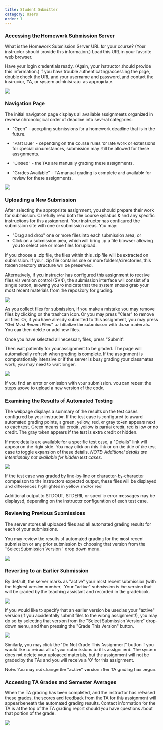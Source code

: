 ```yaml
---
title: Student Submitter
category: Users
order: 1
---
```



### Accessing the Homework Submission Server

What is the Homework Submission Server URL for your course?  (Your
instructor should provide this information.)  Load this URL in your
favorite web browser.

Have your login credentials ready.  (Again, your instructor should
provide this information.)  If you have trouble
authenticating/accessing the page, double check the URL and your
username and password, and contact the instructor, TA, or system
administrator as appropriate.

![](/images/Login.png)



### Navigation Page

The initial navigation page displays all available assignments
organized in reverse chronological order of deadline into several
categories:

  * "Open" - accepting submissions for a homework deadline that is in the
     future.  

  * "Past Due" - depending on the course rules for late work or
    extensions for special circumstances, submission may still be
    allowed for these assignments.

  * "Closed" - the TAs are manually grading these assignments.

  * "Grades Available" - TA manual grading is complete and available
    for review for these assignments.

![](/images/Navigation.png)



### Uploading a New Submission

After selecting the appropriate assignment, you should prepare their
work for submission.  Carefully read both the course syllabus & and any
specific instructions for this assignment.  Your instructor has
configured the submission site with one or submission areas.  You may:

* "Drag and drop" one or more files into each submission area, or
* Click on a submission area, which will bring up a file browser
   allowing you to select one or more files for upload.

If you choose a .zip file, the files within this .zip file will be
extracted on submission.  If your .zip file contains one or more
folders/directories, this folder/directory structure will be
preserved.

Alternatively, if you instructor has configured this assignment to
receive files via version control (SVN), the submission interface will
consist of a single button, allowing you to indicate that the system
should grab your most recent materials from the repository for
grading.


![](/images/Submission_Files.png)


As you collect files for submission, if you make a mistake you may
remove files by clicking on the trashcan icon.  Or you may press
"Clear" to remove all files.  Or, if you have already submitted to
this assignment, you may press "Get Most Recent Files" to initialize
the submission with those materials.  You can then delete or add new
files.

Once you have selected all necessary files, press "Submit".

Then wait patiently for your assignment to be graded.  The page will
automatically refresh when grading is complete.  If the assignment is
computationally intensive or if the server is busy grading your
classmates work, you may need to wait longer.


![](/images/Submission_Result_Buggy.png)

If you find an error or omission with your submission, you can
repeat the steps above to upload a new version of the code.



### Examining the Results of Automated Testing

The webpage displays a summary of the results on the test cases
configured by your instructor.  If the test case is configured to
award automated grading points, a green, yellow, red, or gray token
appears next to each test.  Green means full credit, yellow is partial
credit, red is low or no credit.  The gray token appears if the test
is extra credit or hidden.

If more details are available for a specific test case, a "Details"
link will appear on the right side.  You may click on this link or on
the title of the test case to toggle expansion of these details.
_NOTE: Additional details are intentionally not available for hidden
test cases._

![](/images/TestCaseDetails.png)

If the test case was graded by line-by-line or character-by-character
comparison to the instructors expected output, these files will be
displayed and differences highlighted in yellow and/or red.

Additional output to STDOUT, STDERR, or specific error messages may be
displayed, depending on the instructor configuration of each test
case.


### Reviewing Previous Submissions

The server stores all uploaded files and all automated grading results
for each of your submissions.

You may review the results of automated grading for the most recent
submission or any prior submission by choosing that version from the
"Select Submission Version:" drop down menu.


![](http://submitty.org/images/student_ui_progression.png)


### Reverting to an Earlier Submission

By default, the server marks as "active" your most recent submission
(with the highest version number).  Your "active" submission is the
version that will be graded by the teaching assistant and recorded in
the gradebook.

![](/images/Rollback.png)

If you would like to specify that an earlier version be used as your
"active" version (if you accidentally submit files to the wrong
assignment!), you may do so by selecting that version from the "Select
Submission Version:" drop-down menu, and then pressing the "Grade This
Version" button.

![](/images/Rollback2.png)

Similarly, you may click the "Do Not Grade This Assignment" button if
you would like to retract all of your submissions to this assignment.
The system does not delete your uploaded materials, but the assignment
will not be graded by the TAs and you will receive a '0' for this
assignment.

Note:  You may not change the "active" version after TA grading has begun.



### Accessing TA Grades and Semester Averages

When the TA grading has been completed, and the instructor has
released these grades, the scores and feedback from the TA for this
assignment will appear beneath the automated grading results.  Contact
information for the TA is at the top of the TA grading report should
you have questions about that portion of the grade.


![](/images/TAgradereport.png)